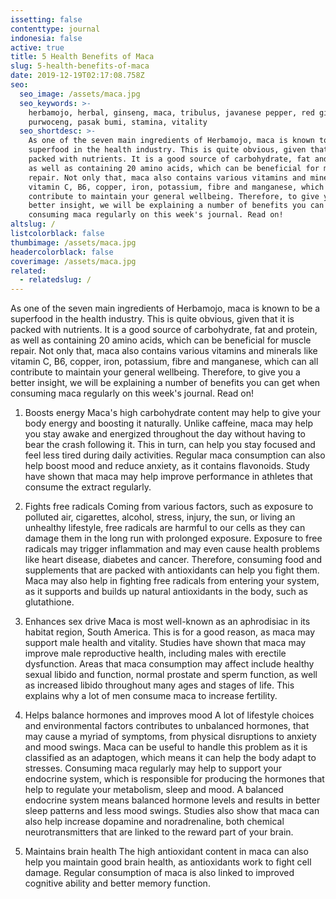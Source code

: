 ```yaml
---
issetting: false
contenttype: journal
indonesia: false
active: true
title: 5 Health Benefits of Maca
slug: 5-health-benefits-of-maca
date: 2019-12-19T02:17:08.758Z
seo:
  seo_image: /assets/maca.jpg
  seo_keywords: >-
    herbamojo, herbal, ginseng, maca, tribulus, javanese pepper, red ginger,
    purwoceng, pasak bumi, stamina, vitality
  seo_shortdesc: >-
    As one of the seven main ingredients of Herbamojo, maca is known to be a
    superfood in the health industry. This is quite obvious, given that it is
    packed with nutrients. It is a good source of carbohydrate, fat and protein,
    as well as containing 20 amino acids, which can be beneficial for muscle
    repair. Not only that, maca also contains various vitamins and minerals like
    vitamin C, B6, copper, iron, potassium, fibre and manganese, which can all
    contribute to maintain your general wellbeing. Therefore, to give you a
    better insight, we will be explaining a number of benefits you can get when
    consuming maca regularly on this week's journal. Read on!
altslug: /
listcolorblack: false
thumbimage: /assets/maca.jpg
headercolorblack: false
coverimage: /assets/maca.jpg
related:
  - relatedslug: /
---
```

As one of the seven main ingredients of Herbamojo, maca is known to be a superfood in the health industry. This is quite obvious, given that it is packed with nutrients. It is a good source of carbohydrate, fat and protein, as well as containing 20 amino acids, which can be beneficial for muscle repair. Not only that, maca also contains various vitamins and minerals like vitamin C, B6, copper, iron, potassium, fibre and manganese, which can all contribute to maintain your general wellbeing. Therefore, to give you a better insight, we will be explaining a number of benefits you can get when consuming maca regularly on this week's journal. Read on!

1. Boosts energy 
	Maca's high carbohydrate content may help to give your body energy and boosting it naturally. Unlike caffeine, maca may help you stay awake and energized throughout the day without having to bear the crash following it. This in turn, can help you stay focused and feel less tired during daily activities. Regular maca consumption can also help boost mood and reduce anxiety, as it contains flavonoids. Study have shown that maca may help improve performance in athletes that consume the extract regularly.

2. Fights free radicals
	Coming from various factors, such as exposure to polluted air, cigarettes, alcohol, stress, injury, the sun, or living an unhealthy lifestyle, free radicals are harmful to our cells as they can damage them in the long run with prolonged exposure. Exposure to free radicals may trigger inflammation and may even cause health problems like heart disease, diabetes and cancer. Therefore, consuming food and supplements that are packed with antioxidants can help you fight them. Maca may also help in fighting free radicals from entering your system, as it supports and builds up natural antioxidants in the body, such as glutathione.

3. Enhances sex drive
	Maca is most well-known as an aphrodisiac in its habitat region, South America. This is for a good reason, as maca may support male health and vitality. Studies have shown that maca may improve male reproductive health, including males with erectile dysfunction. Areas that maca consumption may affect include healthy sexual libido and function, normal prostate and sperm function, as well as increased libido throughout many ages and stages of life. This explains why a lot of men consume maca to increase fertility.

4. Helps balance hormones and improves mood
	A lot of lifestyle choices and environmental factors contributes to unbalanced hormones, that may cause a myriad of symptoms, from physical disruptions to anxiety and mood swings. Maca can be useful to handle this problem as it is classified as an adaptogen, which means it can help the body adapt to stresses. Consuming maca regularly may help to support your endocrine system, which is responsible for producing the hormones that help to regulate your metabolism, sleep and mood. A balanced endocrine system means balanced hormone levels and results in better sleep patterns and less mood swings. Studies also show that maca can also help increase dopamine and noradrenaline, both chemical neurotransmitters that are linked to the reward part of your brain.

5. Maintains brain health
	The high antioxidant content in maca can also help you maintain good brain health, as antioxidants work to fight cell damage. Regular consumption of maca is also linked to improved cognitive ability and better memory function.
